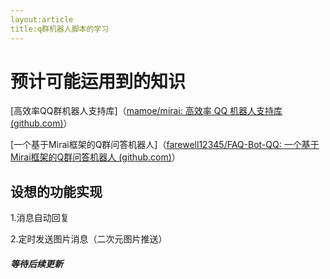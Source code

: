 ```yaml
---
layout:article
title:q群机器人脚本的学习
---
```


# 预计可能运用到的知识

[高效率QQ群机器人支持库]（[mamoe/mirai: 高效率 QQ 机器人支持库 (github.com)](https://github.com/mamoe/mirai)）

[一个基于Mirai框架的Q群问答机器人]（[farewell12345/FAQ-Bot-QQ: 一个基于Mirai框架的Q群问答机器人 (github.com)](https://github.com/farewell12345/FAQ-Bot-QQ)）

## 设想的功能实现

1.消息自动回复

2.定时发送图片消息（二次元图片推送）

#### ***等待后续更新***

